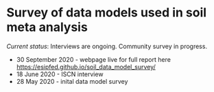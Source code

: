 # Survey of data models used in soil meta analysis

_Current status_: Interviews are ongoing. Community survey in progress.

 + 30 September 2020 - webpage live for full report here https://esipfed.github.io/soil_data_model_survey/
 + 18 June 2020 - ISCN interview
 + 28 May 2020 - inital data model survey
